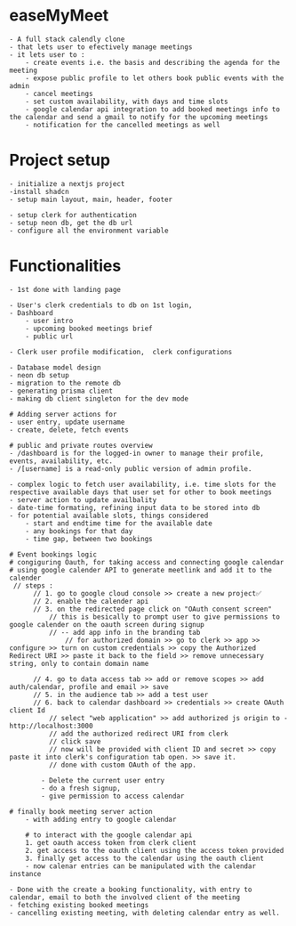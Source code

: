 
# easeMyMeet
    - A full stack calendly clone
    - that lets user to efectively manage meetings
    - it lets user to : 
        - create events i.e. the basis and describing the agenda for the meeting
        - expose public profile to let others book public events with the admin
        - cancel meetings
        - set custom availability, with days and time slots
        - google calendar api integration to add booked meetings info to the calendar and send a gmail to notify for the upcoming meetings
        - notification for the cancelled meetings as well

# Project setup

    - initialize a nextjs project
    -install shadcn
    - setup main layout, main, header, footer

    - setup clerk for authentication
    - setup neon db, get the db url
    - configure all the environment variable

# Functionalities

    - 1st done with landing page

    - User's clerk credentials to db on 1st login,
    - Dashboard
        - user intro
        - upcoming booked meetings brief
        - public url

    - Clerk user profile modification,  clerk configurations
    
    - Database model design
    - neon db setup
    - migration to the remote db
    - generating prisma client
    - making db client singleton for the dev mode

    # Adding server actions for
    - user entry, update username
    - create, delete, fetch events

    # public and private routes overview
    - /dashboard is for the logged-in owner to manage their profile, events, availability, etc.
    - /[username] is a read-only public version of admin profile.

    - complex logic to fetch user availability, i.e. time slots for the respective available days that user set for other to book meetings
    - server action to update availbality
    - date-time formating, refining input data to be stored into db
    - for potential available slots, things considered
        - start and endtime time for the available date
        - any bookings for that day
        - time gap, between two bookings

    # Event bookings logic
    # congiguring Oauth, for taking access and connecting google calendar
    # using google calender API to generate meetlink and add it to the calender
     // steps :
          // 1. go to google cloud console >> create a new project✅
          // 2. enable the calender api
          // 3. on the redirected page click on "OAuth consent screen"
              // this is besically to prompt user to give permissions to google calender on the oauth screen during signup
              // -- add app info in the branding tab
                  // for authorized domain >> go to clerk >> app >> configure >> turn on custom credentials >> copy the Authorized Redirect URI >> paste it back to the field >> remove unnecessary string, only to contain domain name

          // 4. go to data access tab >> add or remove scopes >> add auth/calendar, profile and email >> save
          // 5. in the audience tab >> add a test user
          // 6. back to calendar dashboard >> credentials >> create OAuth client Id
              // select "web application" >> add authorized js origin to - http://localhost:3000
              // add the authorized redirect URI from clerk
              // click save
              // now will be provided with client ID and secret >> copy paste it into clerk's configuration tab open. >> save it.
              // done with custom OAuth of the app.

            - Delete the current user entry
            - do a fresh signup,
            - give permission to access calendar

    # finally book meeting server action
        - with adding entry to google calendar
        
        # to interact with the google calendar api
        1. get oauth access token from clerk client
        2. get access to the oauth client using the access token provided
        3. finally get access to the calendar using the oauth client
        - now calenar entries can be manipulated with the calendar instance

    - Done with the create a booking functionality, with entry to calendar, email to both the involved client of the meeting
    - fetching existing booked meetings
    - cancelling existing meeting, with deleting calendar entry as well.



